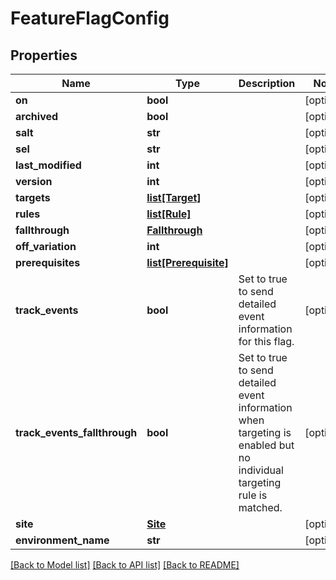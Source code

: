 # FeatureFlagConfig

## Properties
Name | Type | Description | Notes
------------ | ------------- | ------------- | -------------
**on** | **bool** |  | [optional] 
**archived** | **bool** |  | [optional] 
**salt** | **str** |  | [optional] 
**sel** | **str** |  | [optional] 
**last_modified** | **int** |  | [optional] 
**version** | **int** |  | [optional] 
**targets** | [**list[Target]**](Target.md) |  | [optional] 
**rules** | [**list[Rule]**](Rule.md) |  | [optional] 
**fallthrough** | [**Fallthrough**](Fallthrough.md) |  | [optional] 
**off_variation** | **int** |  | [optional] 
**prerequisites** | [**list[Prerequisite]**](Prerequisite.md) |  | [optional] 
**track_events** | **bool** | Set to true to send detailed event information for this flag. | [optional] 
**track_events_fallthrough** | **bool** | Set to true to send detailed event information when targeting is enabled but no individual targeting rule is matched. | [optional] 
**site** | [**Site**](Site.md) |  | [optional] 
**environment_name** | **str** |  | [optional] 

[[Back to Model list]](../README.md#documentation-for-models) [[Back to API list]](../README.md#documentation-for-api-endpoints) [[Back to README]](../README.md)


